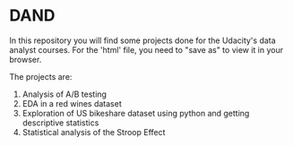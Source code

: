 # DAND
In this repository you will find some projects done for the Udacity's data analyst courses. For the 'html' file, you
need to "save as" to view it in your browser.

The projects are:
1. Analysis of A/B testing
2. EDA in a red wines dataset
3. Exploration of US bikeshare dataset using python and getting descriptive statistics
4. Statistical analysis of the Stroop Effect
